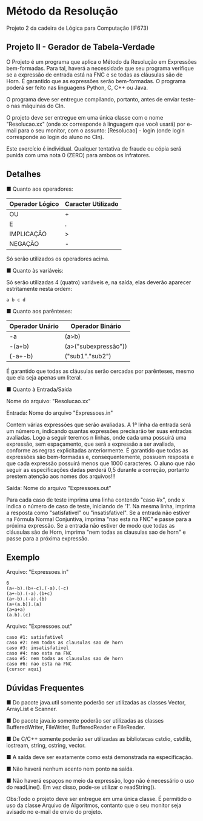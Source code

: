 # Método da Resolução

Projeto 2 da cadeira de Lógica para Computação (IF673)

## Projeto II - Gerador de Tabela-Verdade

O Projeto é um programa que aplica o Método da Resolução em Expressões bem-formadas. Para tal, haverá a necessidade que seu programa verifique se a expressão de entrada está na FNC e se todas as cláusulas são de Horn. É garantido que as expressões serão bem-formadas.
O programa poderá ser feito nas linguagens Python, C, C++ ou Java.

O programa deve ser entregue compilando, portanto, antes de enviar teste-o nas máquinas do CIn.

O projeto deve ser entregue em uma única classe com o nome "Resolucao.xx" (onde xx corresponde à linguagem que você usará) por e-mail para o seu monitor, com o assunto:
[Resolucao] - login  (onde login corresponde ao login do aluno no CIn).

Este exercício é individual. Qualquer tentativa de fraude ou cópia será punida com uma nota 0 (ZERO) para ambos os infratores.

## Detalhes

■ Quanto aos operadores:

Operador Lógico | Caracter Utilizado
--- | ---
OU | +
E | .
IMPLICAÇÃO | >
NEGAÇÃO | -

Só serão utilizados os operadores acima.

■ Quanto às variáveis:

Só serão utilizadas 4 (quatro) variáveis e, na saída, elas deverão aparecer estritamente nesta ordem:

```
a b c d
```
■ Quanto aos parênteses:


Operador Unário | Operador Binário
--- | ---
-a | (a>b)
-(a+b) | (a>("subexpressão"))
(-a+-b) | ("sub1"."sub2")

É garantido que todas as cláusulas serão cercadas por parênteses, mesmo que ela seja apenas um literal.



■ Quanto à Entrada/Saída

Nome do arquivo: "Resolucao.xx" 

Entrada: Nome do arquivo "Expressoes.in"

Contem várias expressões que serão avaliadas.
A 1ª linha da entrada será um número n, indicando quantas expressões precisarão ter suas entradas avaliadas. Logo a seguir teremos n linhas, onde cada uma possuirá uma expressão, sem espaçamento, que será a expressão a ser avaliada, conforme as regras explicitadas anteriormente. É garantido que todas as expressões são bem-formadas e, consequentemente, possuem resposta e que cada expressão possuirá menos que 1000 caracteres. O aluno que não seguir as especificações dadas perderá 0,5 durante a correção, portanto prestem atenção aos nomes dos arquivos!!!

Saída: Nome do arquivo "Expressoes.out"

Para cada caso de teste imprima uma linha contendo "caso #x", onde x indica o número de caso de teste, iniciando de '1'. Na mesma linha, imprima a resposta como "satisfativel" ou "insatisfativel".	Se a entrada não estiver na Fórmula Normal Conjuntiva, imprima "nao esta na FNC" e passe para a próxima expressão. Se a entrada não estiver de modo que todas as cláusulas são de Horn, imprima "nem todas as clausulas sao de horn" e passe para a próxima expressão. 

## Exemplo

Arquivo: "Expressoes.in"

```
6 
(a+-b).(b+-c).(-a).(-c) 
(a+-b).(-a).(b+c) 
(a+-b).(-a).(b) 
(a+(a.b)).(a) 
(a+a+a) 
(a.b).(c) 
```

Arquivo: "Expressoes.out"

```
caso #1: satisfativel 
caso #2: nem todas as clausulas sao de horn 
caso #3: insatisfativel 
caso #4: nao esta na FNC 
caso #5: nem todas as clausulas sao de horn 
caso #6: nao esta na FNC 
{cursor aqui}
```



## Dúvidas Frequentes

■ Do pacote java.util somente poderão ser utilizadas as classes Vector, ArrayList e Scanner.

■ Do pacote java.io somente poderão ser utilizadas as classes BufferedWriter, FileWriter, BufferedReader e FileReader.

■ De C/C++ somente poderão ser utilizadas as bibliotecas cstdio, cstdlib, iostream, string, cstring, vector.

■ A saída deve ser exatamente como está demonstrada na especificação.

■ Não haverá nenhum acento nem ponto na saída.

■ Não haverá espaços no meio da expressão, logo não é necessário o uso do readLine(). Em vez disso, pode-se utilizar o readString().


Obs:Todo o projeto deve ser entregue em uma única classe. É permitido o uso da classe Arquivo de Algoritmos, contanto que o seu monitor seja avisado no e-mail de envio do projeto.
